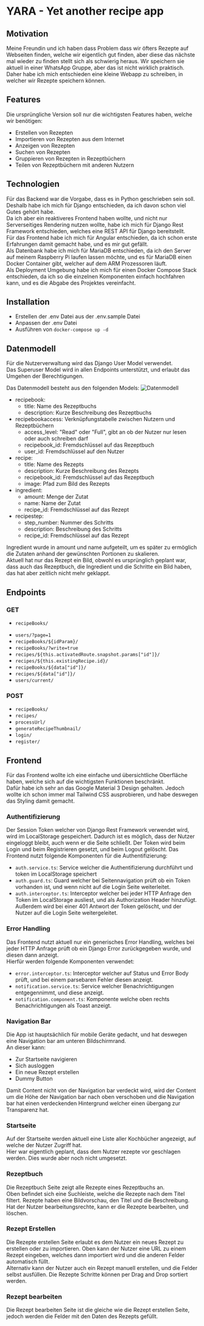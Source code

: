 # YARA - Yet another recipe app

## Motivation

Meine Freundin und ich haben dass Problem dass wir öfters Rezepte auf Webseiten finden,
welche wir eigentlich gut finden, aber diese das nächste mal wieder zu finden stellt sich als schwierig heraus.
Wir speichern sie aktuell in einer WhatsApp Gruppe, aber das ist nicht wirklich praktisch.  
Daher habe ich mich entschieden eine kleine Webapp zu schreiben, in welcher wir Rezepte speichern können.

## Features

Die ursprüngliche Version soll nur die wichtigsten Features haben, welche wir benötigen:

- Erstellen von Rezepten
- Importieren von Rezepten aus dem Internet
- Anzeigen von Rezepten
- Suchen von Rezepten
- Gruppieren von Rezepten in Rezeptbüchern
- Teilen von Rezeptbüchern mit anderen Nutzern

## Technologien

Für das Backend war die Vorgabe, dass es in Python geschrieben sein soll.  
Deshalb habe ich mich für Django entschieden, da ich davon schon viel Gutes gehört habe.  
Da ich aber ein reaktiveres Frontend haben wollte, und nicht nur Serverseitiges Rendering nutzen wollte, habe ich mich
für Django Rest Framework entschieden, welches eine REST API für Django bereitstellt.  
Für das Frontend habe ich mich für Angular entschieden, da ich schon erste Erfahrungen damit gemacht habe, und es mir
gut gefällt.  
Als Datenbank habe ich mich für MariaDB entschieden, da ich den Server auf meinem Raspberry Pi laufen lassen möchte, und
es für MariaDB einen Docker Container gibt, welcher auf dem ARM Prozessoren läuft.  
Als Deployment Umgebung habe ich mich für einen Docker Compose Stack entschieden, da ich so die einzelnen Komponenten
einfach hochfahren kann, und es die Abgabe des Projektes vereinfacht.

## Installation

- Erstellen der .env Datei aus der .env.sample Datei
- Anpassen der .env Datei
- Ausführen von `docker-compose up -d`

## Datenmodell

Für die Nutzerverwaltung wird das Django User Model verwendet.  
Das Superuser Model wird in allen Endpoints unterstützt, und erlaubt das Umgehen der Berechtigungen.

Das Datenmodell besteht aus den folgenden Models:
![Datenmodell](./assets/data_model.png)

- recipebook:
    - title: Name des Rezeptbuchs
    - description: Kurze Beschreibung des Rezeptbuchs
- recipebookaccess: Verknüpfungstabelle zwischen Nutzern und Rezeptbüchern
    - access_level: "Read" oder "Full", gibt an ob der Nutzer nur lesen oder auch schreiben darf
    - recipebook_id: Fremdschlüssel auf das Rezeptbuch
    - user_id: Fremdschlüssel auf den Nutzer
- recipe:
    - title: Name des Rezepts
    - description: Kurze Beschreibung des Rezepts
    - recipebook_id: Fremdschlüssel auf das Rezeptbuch
    - image: Pfad zum Bild des Rezepts
- ingredient:
    - amount: Menge der Zutat
    - name: Name der Zutat
    - recipe_id: Fremdschlüssel auf das Rezept
- recipestep:
    - step_number: Nummer des Schritts
    - description: Beschreibung des Schritts
    - recipe_id: Fremdschlüssel auf das Rezept

Ingredient wurde in amount und name aufgeteilt, um es später zu ermöglich die Zutaten anhand der gewünschten Portionen
zu skalieren.  
Aktuell hat nur das Rezept ein Bild, obwohl es ursprünglich geplant war, dass auch das Rezeptbuch, die Ingredient und
die Schritte ein Bild haben, das hat aber zeitlich nicht mehr geklappt.

## Endpoints

### GET

- `recipeBooks/`

>

- `users/?page=1`
- `recipeBooks/${idParam}/`
- `recipeBooks/?write=true`
- `recipes/${this.activatedRoute.snapshot.params["id"]}/`
- `recipes/${this.existingRecipe.id}/`
- `recipeBooks/${data["id"]}/`
- `recipes/${data["id"]}/`
- `users/current/`

### POST

- `recipeBooks/`
- `recipes/`
- `processUrl/`
- `generateRecipeThumbnail/`
- `login/`
- `register/`

## Frontend

Für das Frontend wollte ich eine einfache und übersichtliche Oberfläche haben, welche sich auf die wichtigsten
Funktionen beschränkt.  
Dafür habe ich sehr an das Google Material 3 Design gehalten.
Jedoch wollte ich schon immer mal Tailwind CSS ausprobieren, und habe deswegen das Styling damit gemacht.

### Authentifizierung

Der Session Token welcher von Django Rest Framework verwendet wird, wird im LocalStorage gespeichert.
Dadurch ist es möglich, dass der Nutzer eingeloggt bleibt, auch wenn er die Seite schließt.
Der Token wird beim Login und beim Registrieren gesetzt, und beim Logout gelöscht.
Das Frontend nutzt folgende Komponenten für die Authentifizierung:

- `auth.service.ts`: Service welcher die Authentifizierung durchführt und token im LocalStorage speichert
- `auth.guard.ts`: Guard welcher bei Seitennavigation prüft ob ein Token vorhanden ist, und wenn nicht auf die Login
  Seite weiterleitet.
- `auth.interceptor.ts`: Interceptor welcher bei jeder HTTP Anfrage den Token im LocalStorage ausliest, und als
  Authorization Header hinzufügt. Außerdem wird bei einer 401 Antwort der Token gelöscht, und der Nutzer auf die Login
  Seite weitergeleitet.

### Error Handling

Das Frontend nutzt aktuell nur ein generisches Error Handling, welches bei jeder HTTP Anfrage prüft ob ein Django Error
zurückgegeben wurde, und diesen dann anzeigt.  
Hierfür werden folgende Komponenten verwendet:

- `error.interceptor.ts`: Interceptor welcher auf Status und Error Body prüft, und bei einem parsebaren Fehler diesen
  anzeigt.
- `notification.service.ts`: Service welcher Benachrichtigungen entgegennimmt, und diese anzeigt.
- `notification.component.ts`: Komponente welche oben rechts Benachrichtigungen als Toast anzeigt.

### Navigation Bar

Die App ist hauptsächlich für mobile Geräte gedacht, und hat deswegen eine Navigation bar am unteren Bildschirmrand.  
An dieser kann:

- Zur Startseite navigieren
- Sich ausloggen
- Ein neue Rezept erstellen
- Dummy Button

Damit Content nicht von der Navigation bar verdeckt wird, wird der Content um die Höhe der Navigation bar nach oben
verschoben und die Navigation bar hat einen verdeckenden Hintergrund welcher einen übergang zur Transparenz hat.

### Startseite

Auf der Startseite werden aktuell eine Liste aller Kochbücher angezeigt, auf welche der Nutzer Zugriff hat.  
Hier war eigentlich geplant, dass dem Nutzer rezepte vor geschlagen werden. Dies wurde aber noch nicht umgesetzt.

### Rezeptbuch

Die Rezeptbuch Seite zeigt alle Rezepte eines Rezeptbuchs an.  
Oben befindet sich eine Suchleiste, welche die Rezepte nach dem Titel filtert.
Rezepte haben eine Bildvorschau, den Titel und die Beschreibung.
Hat der Nutzer bearbeitungsrechte, kann er die Rezepte bearbeiten, und löschen.

### Rezept Erstellen

Die Rezepte erstellen Seite erlaubt es dem Nutzer ein neues Rezept zu erstellen oder zu importieren.
Oben kann der Nutzer eine URL zu einem Rezept eingeben, welches dann importiert wird und die anderen Felder automatisch
füllt.  
Alternativ kann der Nutzer auch ein Rezept manuell erstellen, und die Felder selbst ausfüllen.
Die Rezepte Schritte können per Drag and Drop sortiert werden.

### Rezept bearbeiten

Die Rezept bearbeiten Seite ist die gleiche wie die Rezept erstellen Seite, jedoch werden die Felder mit den Daten des
Rezepts gefüllt.





